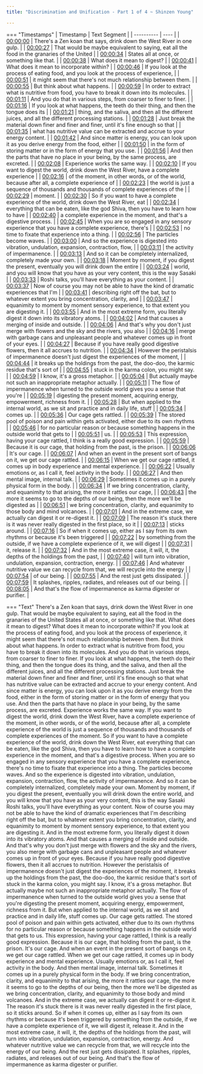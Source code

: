 ```yaml
---
title: "Discrimination and Unification - Part 1 of 4 ~ Shinzen Young"

---
```

=== "Timestamps"
    | Timestamp | Text Segment |
    | ---------- | ----  |
    | [00:00:00](https://www.youtube.com/watch?v=yX6WZwdBWTY&t=0) |  There's a Zen koan that says, drink down the West River in one gulp. |
    | [00:00:27](https://www.youtube.com/watch?v=yX6WZwdBWTY&t=27) |  That would be maybe equivalent to saying, eat all the food in the granaries of the United |
    | [00:00:34](https://www.youtube.com/watch?v=yX6WZwdBWTY&t=34) |  States all at once, or something like that. |
    | [00:00:38](https://www.youtube.com/watch?v=yX6WZwdBWTY&t=38) |  What does it mean to digest? |
    | [00:00:41](https://www.youtube.com/watch?v=yX6WZwdBWTY&t=41) |  What does it mean to incorporate within? |
    | [00:00:46](https://www.youtube.com/watch?v=yX6WZwdBWTY&t=46) |  If you look at the process of eating food, and you look at the process of experience, |
    | [00:00:51](https://www.youtube.com/watch?v=yX6WZwdBWTY&t=51) |  it might seem that there's not much relationship between them. |
    | [00:00:55](https://www.youtube.com/watch?v=yX6WZwdBWTY&t=55) |  But think about what happens. |
    | [00:00:59](https://www.youtube.com/watch?v=yX6WZwdBWTY&t=59) |  In order to extract what is nutritive from food, you have to break it down into its molecules. |
    | [00:01:11](https://www.youtube.com/watch?v=yX6WZwdBWTY&t=71) |  And you do that in various steps, from coarser to finer to finer. |
    | [00:01:16](https://www.youtube.com/watch?v=yX6WZwdBWTY&t=76) |  If you look at what happens, the teeth do their thing, and then the tongue does its |
    | [00:01:21](https://www.youtube.com/watch?v=yX6WZwdBWTY&t=81) |  thing, and the saliva, and then all the different juices, and all the different processing stations. |
    | [00:01:28](https://www.youtube.com/watch?v=yX6WZwdBWTY&t=88) |  Just break the material down finer and finer and finer, until it's fine enough so that |
    | [00:01:35](https://www.youtube.com/watch?v=yX6WZwdBWTY&t=95) |  what has nutritive value can be extracted and accrue to your energy content. |
    | [00:01:42](https://www.youtube.com/watch?v=yX6WZwdBWTY&t=102) |  And since matter is energy, you can look upon it as you derive energy from the food, either |
    | [00:01:50](https://www.youtube.com/watch?v=yX6WZwdBWTY&t=110) |  in the form of storing matter or in the form of energy that you use. |
    | [00:01:56](https://www.youtube.com/watch?v=yX6WZwdBWTY&t=116) |  And then the parts that have no place in your being, by the same process, are excreted. |
    | [00:02:08](https://www.youtube.com/watch?v=yX6WZwdBWTY&t=128) |  Experience works the same way. |
    | [00:02:10](https://www.youtube.com/watch?v=yX6WZwdBWTY&t=130) |  If you want to digest the world, drink down the West River, have a complete experience |
    | [00:02:16](https://www.youtube.com/watch?v=yX6WZwdBWTY&t=136) |  of the moment, in other words, or of the world, because after all, a complete experience of |
    | [00:02:23](https://www.youtube.com/watch?v=yX6WZwdBWTY&t=143) |  the world is just a sequence of thousands and thousands of complete experiences of the |
    | [00:02:29](https://www.youtube.com/watch?v=yX6WZwdBWTY&t=149) |  moment. |
    | [00:02:30](https://www.youtube.com/watch?v=yX6WZwdBWTY&t=150) |  So if you want to have a complete experience of the world, drink down the West River, eat |
    | [00:02:34](https://www.youtube.com/watch?v=yX6WZwdBWTY&t=154) |  everything that can be eaten, like the god Shiva, then you have to learn how to have |
    | [00:02:40](https://www.youtube.com/watch?v=yX6WZwdBWTY&t=160) |  a complete experience in the moment, and that's a digestive process. |
    | [00:02:45](https://www.youtube.com/watch?v=yX6WZwdBWTY&t=165) |  When you are so engaged in any sensory experience that you have a complete experience, there's |
    | [00:02:53](https://www.youtube.com/watch?v=yX6WZwdBWTY&t=173) |  no time to fixate that experience into a thing. |
    | [00:02:56](https://www.youtube.com/watch?v=yX6WZwdBWTY&t=176) |  The particles become waves. |
    | [00:03:00](https://www.youtube.com/watch?v=yX6WZwdBWTY&t=180) |  And so the experience is digested into vibration, undulation, expansion, contraction, flow, |
    | [00:03:11](https://www.youtube.com/watch?v=yX6WZwdBWTY&t=191) |  the activity of impermanence. |
    | [00:03:13](https://www.youtube.com/watch?v=yX6WZwdBWTY&t=193) |  And so it can be completely internalized, completely made your own. |
    | [00:03:18](https://www.youtube.com/watch?v=yX6WZwdBWTY&t=198) |  Moment by moment, if you digest the present, eventually you will drink down the entire |
    | [00:03:24](https://www.youtube.com/watch?v=yX6WZwdBWTY&t=204) |  world, and you will know that you have as your very content, this is the way Sasaki |
    | [00:03:33](https://www.youtube.com/watch?v=yX6WZwdBWTY&t=213) |  Roshi talks, you'll have everything as your content. |
    | [00:03:37](https://www.youtube.com/watch?v=yX6WZwdBWTY&t=217) |  Now of course you may not be able to have the kind of dramatic experiences that I'm |
    | [00:03:41](https://www.youtube.com/watch?v=yX6WZwdBWTY&t=221) |  describing right off the bat, but to whatever extent you bring concentration, clarity, and |
    | [00:03:47](https://www.youtube.com/watch?v=yX6WZwdBWTY&t=227) |  equanimity to moment by moment sensory experience, to that extent you are digesting it. |
    | [00:03:55](https://www.youtube.com/watch?v=yX6WZwdBWTY&t=235) |  And in the most extreme form, you literally digest it down into its vibratory atoms. |
    | [00:04:02](https://www.youtube.com/watch?v=yX6WZwdBWTY&t=242) |  And that causes a merging of inside and outside. |
    | [00:04:06](https://www.youtube.com/watch?v=yX6WZwdBWTY&t=246) |  And that's why you don't just merge with flowers and the sky and the rivers, you also |
    | [00:04:16](https://www.youtube.com/watch?v=yX6WZwdBWTY&t=256) |  merge with garbage cans and unpleasant people and whatever comes up in front of your eyes. |
    | [00:04:27](https://www.youtube.com/watch?v=yX6WZwdBWTY&t=267) |  Because if you have really good digestive flowers, then it all accrues to nutrition. |
    | [00:04:34](https://www.youtube.com/watch?v=yX6WZwdBWTY&t=274) |  However the peristalsis of impermanence doesn't just digest the experiences of the moment, |
    | [00:04:44](https://www.youtube.com/watch?v=yX6WZwdBWTY&t=284) |  it breaks up the holdings from the past, the doo-doo, the karmic residue that's sort of |
    | [00:04:55](https://www.youtube.com/watch?v=yX6WZwdBWTY&t=295) |  stuck in the karma colon, you might say. |
    | [00:04:59](https://www.youtube.com/watch?v=yX6WZwdBWTY&t=299) |  I know, it's a gross metaphor. |
    | [00:05:04](https://www.youtube.com/watch?v=yX6WZwdBWTY&t=304) |  But actually maybe not such an inappropriate metaphor actually. |
    | [00:05:11](https://www.youtube.com/watch?v=yX6WZwdBWTY&t=311) |  The flow of impermanence when turned to the outside world gives you a sense that you're |
    | [00:05:19](https://www.youtube.com/watch?v=yX6WZwdBWTY&t=319) |  digesting the present moment, acquiring energy, empowerment, richness from it. |
    | [00:05:28](https://www.youtube.com/watch?v=yX6WZwdBWTY&t=328) |  But when applied to the internal world, as we sit and practice and in daily life, stuff |
    | [00:05:34](https://www.youtube.com/watch?v=yX6WZwdBWTY&t=334) |  comes up. |
    | [00:05:36](https://www.youtube.com/watch?v=yX6WZwdBWTY&t=336) |  Our cage gets rattled. |
    | [00:05:39](https://www.youtube.com/watch?v=yX6WZwdBWTY&t=339) |  The stored pool of poison and pain within gets activated, either due to its own rhythms |
    | [00:05:46](https://www.youtube.com/watch?v=yX6WZwdBWTY&t=346) |  for no particular reason or because something happens in the outside world that gets to |
    | [00:05:51](https://www.youtube.com/watch?v=yX6WZwdBWTY&t=351) |  us. |
    | [00:05:53](https://www.youtube.com/watch?v=yX6WZwdBWTY&t=353) |  This expression, having your cage rattled, I think is a really good expression. |
    | [00:05:59](https://www.youtube.com/watch?v=yX6WZwdBWTY&t=359) |  Because it is our cage, that holding from the past, is the prison. |
    | [00:06:06](https://www.youtube.com/watch?v=yX6WZwdBWTY&t=366) |  It's our cage. |
    | [00:06:07](https://www.youtube.com/watch?v=yX6WZwdBWTY&t=367) |  And when an event in the present sort of bangs on it, we get our cage rattled. |
    | [00:06:15](https://www.youtube.com/watch?v=yX6WZwdBWTY&t=375) |  When we get our cage rattled, it comes up in body experience and mental experience. |
    | [00:06:22](https://www.youtube.com/watch?v=yX6WZwdBWTY&t=382) |  Usually emotions or, as I call it, feel activity in the body. |
    | [00:06:27](https://www.youtube.com/watch?v=yX6WZwdBWTY&t=387) |  And then mental image, internal talk. |
    | [00:06:29](https://www.youtube.com/watch?v=yX6WZwdBWTY&t=389) |  Sometimes it comes up in a purely physical form in the body. |
    | [00:06:34](https://www.youtube.com/watch?v=yX6WZwdBWTY&t=394) |  If we bring concentration, clarity, and equanimity to that arising, the more it rattles our cage, |
    | [00:06:43](https://www.youtube.com/watch?v=yX6WZwdBWTY&t=403) |  the more it seems to go to the depths of our being, then the more we'll be digested as |
    | [00:06:51](https://www.youtube.com/watch?v=yX6WZwdBWTY&t=411) |  we bring concentration, clarity, and equanimity to those body and mind volcanoes. |
    | [00:07:01](https://www.youtube.com/watch?v=yX6WZwdBWTY&t=421) |  And in the extreme case, we actually can digest it or re-digest it. |
    | [00:07:09](https://www.youtube.com/watch?v=yX6WZwdBWTY&t=429) |  The reason it's stuck there is it was never really digested in the first place, so it |
    | [00:07:13](https://www.youtube.com/watch?v=yX6WZwdBWTY&t=433) |  sticks around. |
    | [00:07:16](https://www.youtube.com/watch?v=yX6WZwdBWTY&t=436) |  So if when it comes up, either as I say from its own rhythms or because it's been triggered |
    | [00:07:22](https://www.youtube.com/watch?v=yX6WZwdBWTY&t=442) |  by something from the outside, if we have a complete experience of it, we will digest |
    | [00:07:31](https://www.youtube.com/watch?v=yX6WZwdBWTY&t=451) |  it, release it. |
    | [00:07:32](https://www.youtube.com/watch?v=yX6WZwdBWTY&t=452) |  And in the most extreme case, it will, it, the depths of the holdings from the past, |
    | [00:07:40](https://www.youtube.com/watch?v=yX6WZwdBWTY&t=460) |  will turn into vibration, undulation, expansion, contraction, energy. |
    | [00:07:46](https://www.youtube.com/watch?v=yX6WZwdBWTY&t=466) |  And whatever nutritive value we can recycle from that, we will recycle into the energy |
    | [00:07:54](https://www.youtube.com/watch?v=yX6WZwdBWTY&t=474) |  of our being. |
    | [00:07:55](https://www.youtube.com/watch?v=yX6WZwdBWTY&t=475) |  And the rest just gets dissipated. |
    | [00:07:59](https://www.youtube.com/watch?v=yX6WZwdBWTY&t=479) |  It splashes, ripples, radiates, and releases out of our being. |
    | [00:08:05](https://www.youtube.com/watch?v=yX6WZwdBWTY&t=485) |  And that's the flow of impermanence as karma digester or purifier. |

=== "Text"
     There's a Zen koan that says, drink down the West River in one gulp. That would be maybe equivalent to saying, eat all the food in the granaries of the United States all at once, or something like that. What does it mean to digest? What does it mean to incorporate within? If you look at the process of eating food, and you look at the process of experience, it might seem that there's not much relationship between them. But think about what happens. In order to extract what is nutritive from food, you have to break it down into its molecules. And you do that in various steps, from coarser to finer to finer. If you look at what happens, the teeth do their thing, and then the tongue does its thing, and the saliva, and then all the different juices, and all the different processing stations. Just break the material down finer and finer and finer, until it's fine enough so that what has nutritive value can be extracted and accrue to your energy content. And since matter is energy, you can look upon it as you derive energy from the food, either in the form of storing matter or in the form of energy that you use. And then the parts that have no place in your being, by the same process, are excreted. Experience works the same way. If you want to digest the world, drink down the West River, have a complete experience of the moment, in other words, or of the world, because after all, a complete experience of the world is just a sequence of thousands and thousands of complete experiences of the moment. So if you want to have a complete experience of the world, drink down the West River, eat everything that can be eaten, like the god Shiva, then you have to learn how to have a complete experience in the moment, and that's a digestive process. When you are so engaged in any sensory experience that you have a complete experience, there's no time to fixate that experience into a thing. The particles become waves. And so the experience is digested into vibration, undulation, expansion, contraction, flow, the activity of impermanence. And so it can be completely internalized, completely made your own. Moment by moment, if you digest the present, eventually you will drink down the entire world, and you will know that you have as your very content, this is the way Sasaki Roshi talks, you'll have everything as your content. Now of course you may not be able to have the kind of dramatic experiences that I'm describing right off the bat, but to whatever extent you bring concentration, clarity, and equanimity to moment by moment sensory experience, to that extent you are digesting it. And in the most extreme form, you literally digest it down into its vibratory atoms. And that causes a merging of inside and outside. And that's why you don't just merge with flowers and the sky and the rivers, you also merge with garbage cans and unpleasant people and whatever comes up in front of your eyes. Because if you have really good digestive flowers, then it all accrues to nutrition. However the peristalsis of impermanence doesn't just digest the experiences of the moment, it breaks up the holdings from the past, the doo-doo, the karmic residue that's sort of stuck in the karma colon, you might say. I know, it's a gross metaphor. But actually maybe not such an inappropriate metaphor actually. The flow of impermanence when turned to the outside world gives you a sense that you're digesting the present moment, acquiring energy, empowerment, richness from it. But when applied to the internal world, as we sit and practice and in daily life, stuff comes up. Our cage gets rattled. The stored pool of poison and pain within gets activated, either due to its own rhythms for no particular reason or because something happens in the outside world that gets to us. This expression, having your cage rattled, I think is a really good expression. Because it is our cage, that holding from the past, is the prison. It's our cage. And when an event in the present sort of bangs on it, we get our cage rattled. When we get our cage rattled, it comes up in body experience and mental experience. Usually emotions or, as I call it, feel activity in the body. And then mental image, internal talk. Sometimes it comes up in a purely physical form in the body. If we bring concentration, clarity, and equanimity to that arising, the more it rattles our cage, the more it seems to go to the depths of our being, then the more we'll be digested as we bring concentration, clarity, and equanimity to those body and mind volcanoes. And in the extreme case, we actually can digest it or re-digest it. The reason it's stuck there is it was never really digested in the first place, so it sticks around. So if when it comes up, either as I say from its own rhythms or because it's been triggered by something from the outside, if we have a complete experience of it, we will digest it, release it. And in the most extreme case, it will, it, the depths of the holdings from the past, will turn into vibration, undulation, expansion, contraction, energy. And whatever nutritive value we can recycle from that, we will recycle into the energy of our being. And the rest just gets dissipated. It splashes, ripples, radiates, and releases out of our being. And that's the flow of impermanence as karma digester or purifier.
